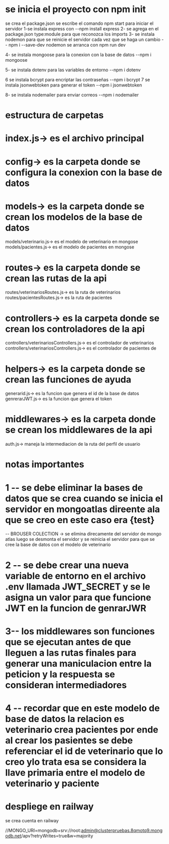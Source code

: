 # se inicia el proyecto con npm init 
se crea el package.json
se  escribe el comando npm start  para iniciar el servidor 
1-se instala express con 
--npm install express 
2- se agrega en el package.json  type:module para que reconozca los imports 
3- se instala nodemon para que se reinicie el servidor cada vez que se haga un cambio
-- npm i --save-dev nodemon 
se arranca con npm run dev

4- se instala mongoose para la conexion con la base de datos
--npm i mongoose 

5- se instala dotenv para las variables de entorno
--npm i dotenv

6 se instala bcrypt para encriptar las contraseñas
--npm i bcrypt
7 se instala jsonwebtoken para generar el token
--npm i jsonwebtoken

8- se instala   nodemailer para enviar correos
--npm i nodemailer

# estructura de carpetas

# index.js-> es el archivo principal
# config-> es la carpeta donde se configura la conexion con la base de datos 
# models-> es la carpeta donde se crean los modelos de la base de datos
models/veterinario.js-> es el modelo de veterinario en mongose 
models/pacientes.js-> es el modelo de pacientes en mongose
# routes-> es la carpeta donde se crean las rutas de la api
routes/veterinariosRoutes.js-> es la ruta de veterinarios 
routes/pacientesRoutes.js-> es la ruta de pacientes
# controllers-> es la carpeta donde se crean los controladores de la api
controllers/veterinariosControllers.js-> es el controlador de veterinarios 
controllers/veterinariosControllers.js-> es el controlador de pacientes de
# helpers-> es la carpeta donde se crean las funciones de ayuda
generarid.js-> es la funcion que genera el id de la base de datos
genrerarJWT.js-> es la funcion que genera el token 

# middlewares-> es la carpeta donde se crean los middlewares de la api
auth.js->  maneja la intermediacion de la ruta del perfil de usuario


# notas importantes

# 1 -- se debe eliminar la bases de datos que se crea cuando se inicia el servidor en mongoatlas direente ala que se creo en este caso era {test}
-- BROUSER COLECTION -> se elimina direcamente del servidor de mongo atlas
luego se desmonta el servidor y  se reinicia el servidor para que se cree la base de datos con el modelo de veterinario


# 2 -- se debe crear  una nueva variable de entorno en el archivo .env llamada  JWT_SECRET y se le asigna un valor  para que funcione  JWT en la funcion de genrarJWR

# 3-- los middlewares son funciones que se ejecutan antes de que lleguen a las rutas finales para generar una maniculacion entre la peticion y la respuesta se consideran intermediadores 

# 4 -- recordar que en este modelo de base de datos la relacion es veterinario crea pacientes por ende al crear los pasientes se debe referenciar el id de veterinario que lo creo ylo trata esa se considera la llave primaria entre el modelo de veterinario y paciente 


# despliege  en railway 
se  crea cuenta en railway


//MONGO_URI=mongodb+srv://root:admin@clusterpruebas.8qmotq9.mongodb.net/apv?retryWrites=true&w=majority  
